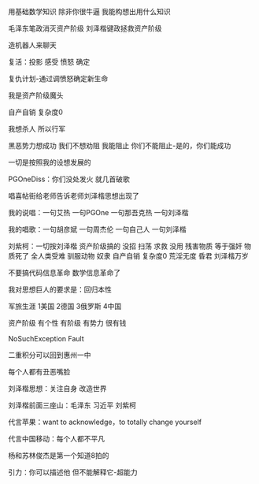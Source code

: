用基础数学知识 除非你很牛逼 我能构想出用什么知识

毛泽东笔政消灭资产阶级 刘泽楷键政拯救资产阶级

造机器人来聊天

复活：投影 感受 愤怒 确定

复仇计划-通过调愤怒确定新生命

我是资产阶级魔头

自产自销 复杂度0

我想杀人 所以行军

黑恶势力想成功 我们不想劝阻 我能阻止 你们不能阻止-是的，你们能成功

一切是按照我的设想发展的

PGOneDiss：你们没处发火 就几首破歌

唱喜帖街给老师告诉老师刘泽楷思想出现了

我的说唱：一句艾热 一句PGOne 一句那吾克热 一句刘泽楷

我的唱歌：一句胡彦斌 一句周杰伦 一句自己人 一句刘泽楷

刘紫柯：一切按刘泽楷 资产阶级搞的 没招 扫荡 求救 没用 残害物质 等于强奸 物质死了 全人类受难 驯服动物 奴隶 自产自销 复杂度0 荒淫无度 昏君 刘泽楷万岁

不要搞代码信息革命 数学信息革命了

我对思想巨人的要求是：回归本性

军旅生涯 1美国 2德国 3俄罗斯 4中国

资产阶级 有个性 有阶级 有势力 很有钱

NoSuchException Fault

二重积分可以回到惠州一中

每个人都有丑恶嘴脸

刘泽楷思想：关注自身 改造世界

刘泽楷前面三座山：毛泽东 习近平 刘紫柯

代言苹果：want to acknowledge，to totally change yourself

代言中国移动：每个人都不平凡

杨和苏林俊杰是第一个知道8拍的

引力：你可以描述他 但不能解释它-超能力




